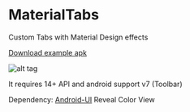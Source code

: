 MaterialTabs
============

Custom Tabs with Material Design effects

[Download example apk](https://raw.github.com/neokree/MaterialTabs/master/Sample-MaterialTab/bin/Sample-MaterialTab.apk)

![alt tag](https://raw.github.com/neokree/MaterialTabs/master/screen.png)

It requires 14+ API and android support v7 (Toolbar)

Dependency: [Android-UI](https://github.com/markushi/android-ui) Reveal Color View
